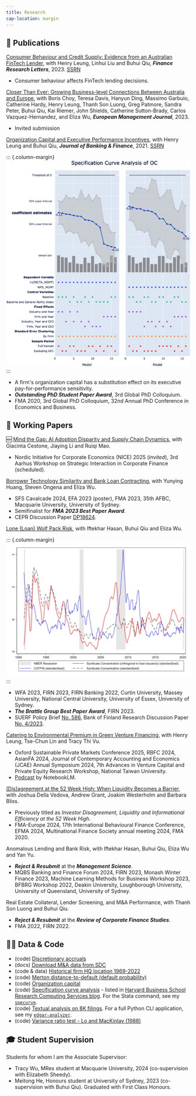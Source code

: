 ```yaml
---
title: Research
cap-location: margin
---
```


## 📄 Publications

[Consumer Behaviour and Credit Supply: Evidence from an Australian FinTech Lender](https://doi.org/10.1016/j.frl.2023.104205), with Henry Leung, Linhui Liu and Buhui Qiu, ___Finance Research Letters___, 2023. [SSRN](https://papers.ssrn.com/sol3/papers.cfm?abstract_id=4505420)

- Consumer behaviour affects FinTech lending decisions.


[Closer Than Ever: Growing Business-level Connections Between Australia and Europe](https://doi.org/10.1016/j.emj.2023.03.001), with Boris Choy, Teresa Davis, Hanyun Ding, Massimo Garbuio, Catherine Hardy, Henry Leung, Thanh Son Luong, Greg Patmore, Sandra Peter, Buhui Qiu, Kai Riemer, John Shields, Catherine Sutton-Brady, Carlos Vazquez-Hernandez, and Eliza Wu, ___European Management Journal___, 2023.

- Invited submission


[Organization Capital and Executive Performance Incentives](https://doi.org/10.1016/j.jbankfin.2020.106017), with Henry Leung and Buhui Qiu, ___Journal of Banking & Finance___, 2021. [SSRN](https://papers.ssrn.com/sol3/papers.cfm?abstract_id=3734710)

::: {.column-margin}
![Specification Curve - Organization Capital and Executive PFPS](/images/specification-curve-of-oc.jpg)
:::

- A firm's organization capital has a substitution effect on its executive pay-for-performance sensitivity.
- ___Outstanding PhD Student Paper Award___, 3rd Global PhD Colloquium.
- FMA 2020, 3rd Global PhD Colloquium, 32nd Annual PhD Conference in Economics and Business.


## 📝 Working Papers

🆕 [Mind the Gap: AI Adoption Disparity and Supply Chain Dynamics](https://papers.ssrn.com/sol3/papers.cfm?abstract_id=5039427), with Giacinta Cestone, Jiaying Li and Ruiqi Mao.

- Nordic Initiative for Corporate Economics (NICE) 2025 (_invited_), 3rd Aarhus Workshop on Strategic Interaction in Corporate Finance (scheduled).

[Borrower Technology Similarity and Bank Loan Contracting](https://papers.ssrn.com/sol3/papers.cfm?abstract_id=4579677), with Yunying Huang, Steven Ongena and Eliza Wu.

- SFS Cavalcade 2024, EFA 2023 (poster), FMA 2023, 35th AFBC, Macquarie University, University of Sydney.
- Semifinalist for ___FMA 2023 Best Paper Award___.
- CEPR Discussion Paper [DP18624](https://cepr.org/publications/dp18624).

[Lone (Loan) Wolf Pack Risk](https://papers.ssrn.com/sol3/papers.cfm?abstract_id=4331418), with Iftekhar Hasan, Buhui Qiu and Eliza Wu.

::: {.column-margin}
![Aggregate Syndicate Concentration](/images/timeseries_aggregate_sc.png)
:::

- WFA 2023, FIRN 2023, FIRN Banking 2022, Curtin University, Massey University, National Central University, University of Essex, University of Sydney.
- ___The Brattle Group Best Paper Award___, FIRN 2023.
- SUERF Policy Brief [No. 586](https://www.suerf.org/publications/suerf-policy-notes-and-briefs/the-big-problem-of-small-syndicates/), Bank of Finland Research Discussion Paper [No. 4/2023](https://ssrn.com/abstract=4391791).

[Catering to Environmental Premium in Green Venture Financing](https://papers.ssrn.com/sol3/papers.cfm?abstract_id=4522222), with Henry Leung, Tse-Chun Lin and Tracy Thi Vu.

- Oxford Sustainable Private Markets Conference 2025, RBFC 2024, AsianFA 2024, Journal of Contemporary Accounting and Economics (JCAE) Annual Symposium 2024, 7th Advances in Venture Capital and Private Equity Research Workshop, National Taiwan University.
- [Podcast](https://www.dropbox.com/scl/fi/zn2ahdzvyu4jg5gwr8kcu/Catering-to-Environmental-Premium-in-Green-Venture-Financing.wav?rlkey=p9lvr0xjomf8qbr737zy8mizd&st=05vizcv2&dl=0) by NotebookLM.

[(Dis)agreement at the 52 Week High: When Liquidity Becomes a Barrier](https://papers.ssrn.com/sol3/papers.cfm?abstract_id=3925756), with Joshua Della Vedova, Andrew Grant, Joakim Westerholm and Barbara Bliss.

- Previously titled as _Investor Disagreement, Liquidity and Informational Efficiency at the 52 Week High_.
- FMA-Europe 2024, 17th International Behavioural Finance Conference, EFMA 2024, Multinational Finance Society annual meeting 2024, FMA 2020.

Anomalous Lending and Bank Risk, with Iftekhar Hasan, Buhui Qiu, Eliza Wu and Yan Yu.

- _**Reject & Resubmit**_ at the _**Management Science**_.
- MQBS Banking and Finance Forum 2024, FIRN 2023, Monash Winter Finance 2023, Machine Learning Methods for Business Workshop 2023,  BFBRG Workshop 2022, Deakin University, Loughborough University, University of Queensland, University of Sydney.

Real Estate Collateral, Lender Screening, and M&A Performance, with Thanh Son Luong and Buhui Qiu.

- _**Reject & Resubmit**_ at the _**Review of Corporate Finance Studies**_.
- FMA 2022, FIRN 2022.

## 👨‍💻 Data & Code

- (code) [Discretionary accruals](/posts/compute-jackknife-coefficient-estimates-in-sas)
- (docs) [Download M&A data from SDC](/posts/merger_acquisition_deals_from_sdc_platinum)
- (code & data) [Historical firm HQ location 1969-2022](/posts/firm-historical-headquarter-state-from-10k)
- (code) [Merton distance-to-default (default probability)](/posts/merton-dd)
- (code) [Organization capital](/posts/estimate-organization-capital)
- (code) [Specification curve analysis](/posts/specification-curve-analysis) - listed in [Harvard Business School Research Computing Services blog](https://hbs-rcs.github.io/post/specification-curve-analysis/). For the Stata command, see my [`specurve`](https://github.com/mgao6767/specurve).
- (code) [Textual analysis on 8K filings](/posts/textual-analysis-on-sec-filings). For a full Python CLI application, see my [`edgar-analyzer`](https://github.com/mgao6767/edgar-analyzer).
- (code) [Variance ratio test - Lo and MacKinlay (1988)](/posts/lomackinlay1988)

## ‍🎓 Student Supervision

Students for whom I am the Associate Supervisor:

- Tracy Wu, MRes student at Macquarie University, 2024 (co-supervision with Elizabeth Sheedy).
- Meitong He, Honours student at University of Sydney, 2023 (co-supervision with Buhui Qiu). Graduated with First Class Honours.
